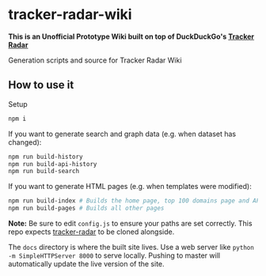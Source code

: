 # tracker-radar-wiki

**This is an Unofficial Prototype Wiki built on top of DuckDuckGo's [Tracker Radar](https://github.com/duckduckgo/tracker-radar)**

Generation scripts and source for Tracker Radar Wiki

## How to use it

Setup

```bash
npm i
```

If you want to generate search and graph data (e.g. when dataset has changed):

```bash
npm run build-history
npm run build-api-history
npm run build-search
```

If you want to generate HTML pages (e.g. when templates were modified):

```bash
npm run build-index # Builds the home page, top 100 domains page and API abuse score page
npm run build-pages # Builds all other pages
```

**Note:** Be sure to edit `config.js` to ensure your paths are set correctly. This repo expects [tracker-radar](https://github.com/duckduckgo/tracker-radar/) to be cloned alongside.

The `docs` directory is where the built site lives. Use a web server like `python -m SimpleHTTPServer 8000` to serve locally. Pushing to master
will automatically update the live version of the site.
